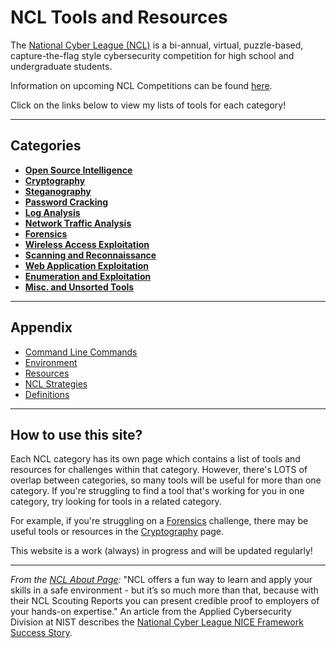 # NCL Tools and Resources
The [National Cyber League (NCL)](https://nationalcyberleague.org/) is a bi-annual, virtual, puzzle-based, capture-the-flag style cybersecurity competition for high school and undergraduate students. 

Information on upcoming NCL Competitions can be found [here](https://nationalcyberleague.org/competition).

Click on the links below to view my lists of tools for each category!


---

## Categories
- [**Open Source Intelligence**](/tools/osint-tools.md#Open-Source-Intelligence)
- [**Cryptography**](/tools/cryptography-tools.md#Cryptography)
- [**Steganography**](/tools/steg-tools.md#Cryptography)
- [**Password Cracking**](/tools/password-cracking-tools.md#Password-Cracking)
- [**Log Analysis**](/tools/log-analysis-tools.md#Log-Analysis)
- [**Network Traffic Analysis**](/tools/network-traffic-analysis-tools.md#Network-Traffic-Analysis)
- [**Forensics**](/tools/forensics-tools.md#Forensics)
- [**Wireless Access Exploitation**](/tools/wireless-access-exploit-tools.md#Wireless-Access-Exploitation)
- [**Scanning and Reconnaissance**](/tools/scanning-recon-tools.md#Scanning-and-Reconnaissance)
- [**Web Application Exploitation**](/tools/web-app-exploit-tools.md#Web-Application-Exploitation)
- [**Enumeration and Exploitation**](/tools/enumeration-exploit-tools.md#Enumeration-and-Exploitation)
- [**Misc. and Unsorted Tools**](/tools/misc-tools.md)


---

## Appendix
- [Command Line Commands](/appendix/cmd-line-cmds.md)
- [Environment](/appendix/environment.md)
- [Resources](/appendix/resources.md)
- [NCL Strategies](/appendix/ncl-strategies.md)
- [Definitions](/appendix/definitions.md)


---

## How to use this site?

Each NCL category has its own page which contains a list of tools and resources for challenges within that category. 
However, there's LOTS of overlap between categories, so many tools will be useful for more than one category. 
If you're struggling to find a tool that's working for you in one category, try looking for tools in a related category.

For example, if you're struggling on a [Forensics][forensics-tools] challenge, there may be useful tools or resources in the [Cryptography][crypto-tools] page.

This website is a work (always) in progress and will be updated regularly!

---

*From the [NCL About Page](https://nationalcyberleague.org/about):* "NCL offers a fun way to learn and apply your skills in a safe environment - but it’s so much more than that, because with their NCL Scouting Reports you can present credible proof to employers of your hands-on expertise."
An article from the Applied Cybersecurity Division at NIST describes the [National Cyber League NICE Framework Success Story](https://www.nist.gov/itl/applied-cybersecurity/nice/nice-framework-resource-center/nice-framework-success-story-national).  


[osint-tools]:	   /tools/osint-tools.md
[crypto-tools]:	   /tools/cryptography-tools.md
[stego-tools]:	   /tools/steg-tools.md
[password-tools]:  /tools/password-cracking-tools.md
[log-tools]:	   /tools/log-analysis-tools.md
[network-tools]:   /tools/network-traffic-analysis-tools.md
[forensics-tools]: /tools/forensics-tools.md
[wireless-tools]:  /tools/wireless-access-exploit-tools.md
[scanrecon-tools]: /tools/scanning-recon-tools.md
[web-tools]: 	   /tools/web-app-exploit-tools.md
[enum-tools]: 	   /tools/enumeration-exploit-tools.md



